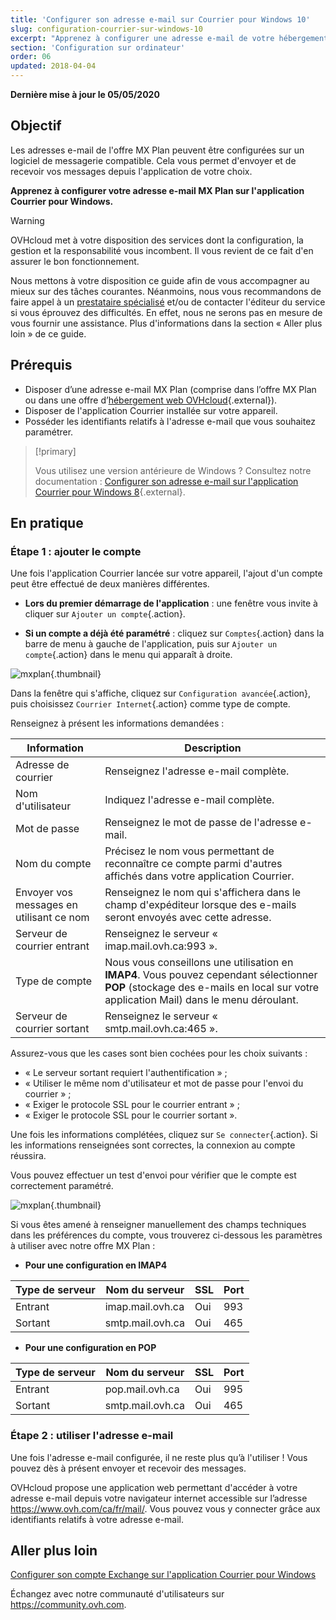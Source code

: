 ```yaml
---
title: 'Configurer son adresse e-mail sur Courrier pour Windows 10'
slug: configuration-courrier-sur-windows-10
excerpt: "Apprenez à configurer une adresse e-mail de votre hébergement sur l'application Courrier pour Windows"
section: 'Configuration sur ordinateur'
order: 06
updated: 2018-04-04
---
```


**Dernière mise à jour le 05/05/2020**

## Objectif

Les adresses e-mail de l'offre MX Plan peuvent être configurées sur un logiciel de messagerie compatible. Cela vous permet d'envoyer et de recevoir vos messages depuis l'application de votre choix.

**Apprenez à configurer votre adresse e-mail MX Plan sur l'application Courrier pour Windows.**

> [!warning]
>
> OVHcloud met à votre disposition des services dont la configuration, la gestion et la responsabilité vous incombent. Il vous revient de ce fait d'en assurer le bon fonctionnement.
> 
> Nous mettons à votre disposition ce guide afin de vous accompagner au mieux sur des tâches courantes. Néanmoins, nous vous recommandons de faire appel à un [prestataire spécialisé](https://partner.ovhcloud.com/fr-ca/) et/ou de contacter l'éditeur du service si vous éprouvez des difficultés. En effet, nous ne serons pas en mesure de vous fournir une assistance. Plus d'informations dans la section « Aller plus loin » de ce guide.
> 

## Prérequis

- Disposer d’une adresse e-mail MX Plan (comprise dans l’offre MX Plan ou dans une offre d’[hébergement web OVHcloud](https://www.ovhcloud.com/fr-ca/web-hosting/){.external}).
- Disposer de l'application Courrier installée sur votre appareil.
- Posséder les identifiants relatifs à l'adresse e-mail que vous souhaitez paramétrer.

> [!primary]
>
> Vous utilisez une version antérieure de Windows ? Consultez notre documentation : [Configurer son adresse e-mail sur l'application Courrier pour Windows 8](../mail-mutualise-guide-configuration-sous-windows-8/){.external}.
>

## En pratique

### Étape 1 : ajouter le compte

Une fois l'application Courrier lancée sur votre appareil, l'ajout d'un compte peut être effectué de deux manières différentes.

- **Lors du premier démarrage de l'application** : une fenêtre vous invite à cliquer sur `Ajouter un compte`{.action}.

- **Si un compte a déjà été paramétré** : cliquez sur `Comptes`{.action} dans la barre de menu à gauche de l'application, puis sur `Ajouter un compte`{.action} dans le menu qui apparaît à droite.

![mxplan](images/configuration-mail-windows-step1.png){.thumbnail}

Dans la fenêtre qui s'affiche, cliquez sur `Configuration avancée`{.action}, puis choisissez `Courrier Internet`{.action} comme type de compte.

Renseignez à présent les informations demandées :

|Information|Description|
|---|---|
|Adresse de courrier|Renseignez l'adresse e-mail complète.|
|Nom d'utilisateur|Indiquez l'adresse e-mail complète.|
|Mot de passe|Renseignez le mot de passe de l'adresse e-mail.|
|Nom du compte|Précisez le nom vous permettant de reconnaître ce compte parmi d'autres affichés dans votre application Courrier.|
|Envoyer vos messages en utilisant ce nom|Renseignez le nom qui s'affichera dans le champ d'expéditeur lorsque des e-mails seront envoyés avec cette adresse.|
|Serveur de courrier entrant|Renseignez le serveur « imap.mail.ovh.ca:993 ».|
|Type de compte|Nous vous conseillons une utilisation en **IMAP4**. Vous pouvez cependant sélectionner **POP** (stockage des e-mails en local sur votre application Mail) dans le menu déroulant.|
|Serveur de courrier sortant|Renseignez le serveur « smtp.mail.ovh.ca:465 ».|

Assurez-vous que les cases sont bien cochées pour les choix suivants :

- « Le serveur sortant requiert l'authentification » ;
- « Utiliser le même nom d'utilisateur et mot de passe pour l'envoi du courrier » ;
- « Exiger le protocole SSL pour le courrier entrant » ;
- « Exiger le protocole SSL pour le courrier sortant ».

Une fois les informations complétées, cliquez sur `Se connecter`{.action}. Si les informations renseignées sont correctes, la connexion au compte réussira.

Vous pouvez effectuer un test d'envoi pour vérifier que le compte est correctement paramétré.

![mxplan](images/configuration-mail-windows-step2.png){.thumbnail}

Si vous êtes amené à renseigner manuellement des champs techniques dans les préférences du compte, vous trouverez ci-dessous les paramètres à utiliser avec notre offre MX Plan :

- **Pour une configuration en IMAP4**

|Type de serveur|Nom du serveur|SSL|Port|
|---|---|---|---|
|Entrant|imap.mail.ovh.ca|Oui|993|
|Sortant|smtp.mail.ovh.ca|Oui|465|

- **Pour une configuration en POP**

|Type de serveur|Nom du serveur|SSL|Port|
|---|---|---|---|
|Entrant|pop.mail.ovh.ca|Oui|995|
|Sortant|smtp.mail.ovh.ca|Oui|465|

### Étape 2 : utiliser l'adresse e-mail

Une fois l'adresse e-mail configurée, il ne reste plus qu’à l'utiliser ! Vous pouvez dès à présent envoyer et recevoir des messages.

OVHcloud propose une application web permettant d'accéder à votre adresse e-mail depuis votre navigateur internet accessible sur l’adresse <https://www.ovh.com/ca/fr/mail/>. Vous pouvez vous y connecter grâce aux identifiants relatifs à votre adresse e-mail.
 
## Aller plus loin

[Configurer son compte Exchange sur l'application Courrier pour Windows](../../microsoft-collaborative-solutions/exchange-configuration-courrier-windows-10/)

Échangez avec notre communauté d'utilisateurs sur <https://community.ovh.com>.
